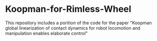 # Koopman-for-Rimless-Wheel
This repository includes a porition of the code for the paper "Koopman global linearization of contact dynamics for robot locomotion and manipulation enables elaborate control"
